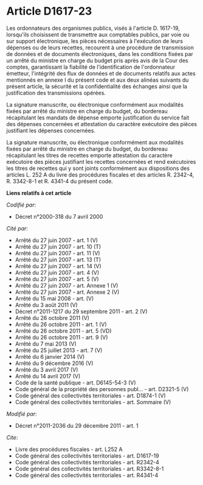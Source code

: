 # Article D1617-23

Les ordonnateurs des organismes publics, visés à l'article D. 1617-19, lorsqu'ils choisissent de transmettre aux comptables
publics, par voie ou sur support électronique, les pièces nécessaires à l'exécution de leurs dépenses ou de leurs recettes,
recourent à une procédure de transmission de données et de documents électroniques, dans les conditions fixées par un arrêté
du ministre en charge du budget pris après avis de la Cour des comptes, garantissant la fiabilité de l'identification de
l'ordonnateur émetteur, l'intégrité des flux de données et de documents relatifs aux actes mentionnés en annexe I du présent
code et aux deux alinéas suivants du présent article, la sécurité et la confidentialité des échanges ainsi que la
justification des transmissions opérées. 

La signature manuscrite, ou électronique conformément aux modalités fixées par arrêté du ministre en charge du budget, du
bordereau récapitulant les mandats de dépense emporte justification du service fait des dépenses concernées et attestation du
caractère exécutoire des pièces justifiant les dépenses concernées. 

La signature manuscrite, ou électronique conformément aux modalités fixées par arrêté du ministre en charge du budget, du
bordereau récapitulant les titres de recettes emporte attestation du caractère exécutoire des pièces justifiant les recettes
concernées et rend exécutoires les titres de recettes qui y sont joints conformément aux dispositions des articles L. 252 A
du livre des procédures fiscales et des articles R. 2342-4, R. 3342-8-1 et R. 4341-4 du présent code.

**Liens relatifs à cet article**

_Codifié par_:

  - Décret n°2000-318 du 7 avril 2000

_Cité par_:

  - Arrêté du 27 juin 2007 - art. 1 (V)
  - Arrêté du 27 juin 2007 - art. 10 (T)
  - Arrêté du 27 juin 2007 - art. 11 (V)
  - Arrêté du 27 juin 2007 - art. 13 (T)
  - Arrêté du 27 juin 2007 - art. 14 (V)
  - Arrêté du 27 juin 2007 - art. 4 (V)
  - Arrêté du 27 juin 2007 - art. 5 (V)
  - Arrêté du 27 juin 2007 - art. Annexe 1 (V)
  - Arrêté du 27 juin 2007 - art. Annexe 2 (V)
  - Arrêté du 15 mai 2008 - art. (V)
  - Arrêté du 3 août 2011 (V)
  - Décret n°2011-1217 du 29 septembre 2011 - art. 2 (V)
  - Arrêté du 26 octobre 2011 (V)
  - Arrêté du 26 octobre 2011 - art. 1 (V)
  - Arrêté du 26 octobre 2011 - art. 5 (VD)
  - Arrêté du 26 octobre 2011 - art. 9 (V)
  - Arrêté du 7 mai 2013 (V)
  - Arrêté du 25 juillet 2013 - art. 7 (V)
  - Arrêté du 6 janvier 2014 (V)
  - Arrêté du 9 décembre 2016 (V)
  - Arrêté du 3 avril 2017 (V)
  - Arrêté du 14 avril 2017 (V)
  - Code de la santé publique - art. D6145-54-3 (V)
  - Code général de la propriété des personnes publ... - art. D2321-5 (V)
  - Code général des collectivités territoriales - art. D1874-1 (V)
  - Code général des collectivités territoriales - art. Sommaire (V)

_Modifié par_:

  - Décret n°2011-2036 du 29 décembre 2011 - art. 1

_Cite_:

  - Livre des procédures fiscales - art. L252 A
  - Code général des collectivités territoriales - art. D1617-19
  - Code général des collectivités territoriales - art. R2342-4
  - Code général des collectivités territoriales - art. R3342-8-1
  - Code général des collectivités territoriales - art. R4341-4
